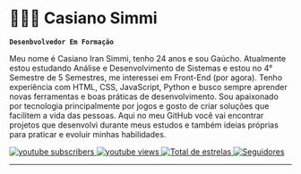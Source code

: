 # 👨🏼‍💼 Casiano Simmi

**`Desenbvolvedor Em Formação`**

Meu nome é Casiano Iran Simmi, tenho 24 anos e sou Gaúcho. Atualmente estou estudando Análise e Desenvolvimento de Sistemas e estou no 4° Semestre de 5 Semestres, me interessei em Front-End (por agora). Tenho experiência com HTML, CSS, JavaScript, Python e busco sempre aprender novas ferramentas e boas práticas de desenvolvimento. Sou apaixonado por tecnologia principalmente por jogos e gosto de criar soluções que facilitem a vida das pessoas. Aqui no meu GitHub você vai encontrar projetos que desenvolvi durante meus estudos e também ideias próprias para praticar e evoluir minhas habilidades.

<p align="left">
    <a href="https://www.youtube.com/@ooshifT">
        <img 
            alt="youtube subscribers" 
            title="Inscreva-se no meu canal" 
            src="https://custom-icon-badges.demolab.com/youtube/channel/subscribers/UCJKhaItYeF13JiRkPCQ5D8w?color=%23E05D44&label=Inscreva-se&logo=video&logoColor=white&style=for-the-badge&labelColor=CE4630"
        />
    </a>
    <a href="https://www.youtube.com/@ooshifT">
        <img 
            alt="youtube views" 
            title="Vizualizações no YouTube" 
            src="https://custom-icon-badges.demolab.com/youtube/channel/views/UCJKhaItYeF13JiRkPCQ5D8w?color=%23E1AD0E&logo=eye&logoColor=white&style=for-the-badge&labelColor=C79600"
        />
    </a> 
    <a href="https://github.com/CasianoSimmi?tab=repositories&sort=stargazers">
        <img 
            alt="Total de estrelas" 
            title="Total de estrelas GitHub" 
            src="https://custom-icon-badges.demolab.com/github/stars/CasianoSimmi?color=55960c&style=for-the-badge&labelColor=488207&logo=star&label=estrelas"
        />
    </a>
    <a href="https://github.com/CasianoSimmi?tab=followers">
        <img 
            alt="Seguidores" 
            title="Me siga no GitHub" 
            src="https://custom-icon-badges.demolab.com/github/followers/CasianoSimmi?color=236ad3&labelColor=1155ba&style=for-the-badge&logo=github&label=Seguidores&logoColor=white"
        />
    </a>
</p>

---
